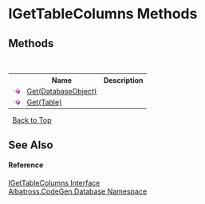 # IGetTableColumns Methods
 


## Methods
&nbsp;<table><tr><th></th><th>Name</th><th>Description</th></tr><tr><td>![Public method](media/pubmethod.gif "Public method")</td><td><a href="bee2d1b0-231d-2b18-a49b-8d91c26ad253">Get(DatabaseObject)</a></td><td /></tr><tr><td>![Public method](media/pubmethod.gif "Public method")</td><td><a href="5e54cec9-2937-cc90-41cb-1c8aeb4a4708">Get(Table)</a></td><td /></tr></table>&nbsp;
<a href="#igettablecolumns-methods">Back to Top</a>

## See Also


#### Reference
<a href="e6112130-1c0b-1490-70ae-bd2d694bfe36">IGetTableColumns Interface</a><br /><a href="bdf46154-2f7c-d3c3-6413-8c6484d341a9">Albatross.CodeGen.Database Namespace</a><br />